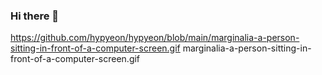 ### Hi there 👋

https://github.com/hypyeon/hypyeon/blob/main/marginalia-a-person-sitting-in-front-of-a-computer-screen.gif
marginalia-a-person-sitting-in-front-of-a-computer-screen.gif

<!--
**hypyeon/hypyeon** is a ✨ _special_ ✨ repository because its `README.md` (this file) appears on your GitHub profile.

Here are some ideas to get you started:

- 🔭 I’m currently working on ...
- 🌱 I’m currently learning ...
- 👯 I’m looking to collaborate on ...
- 🤔 I’m looking for help with ...
- 💬 Ask me about ...
- 📫 How to reach me: ...
- 😄 Pronouns: ...
- ⚡ Fun fact: ...
-->
